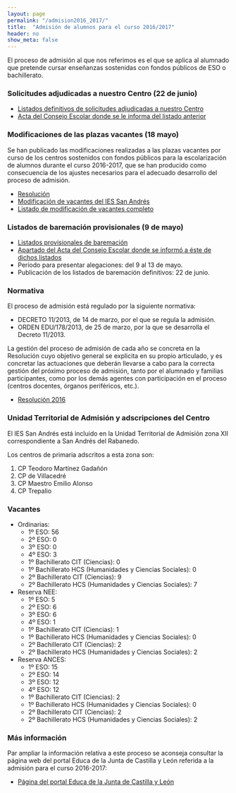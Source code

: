 ```yaml
---
layout: page
permalink: "/admision2016_2017/"
title:  "Admisión de alumnos para el curso 2016/2017"
header: no
show_meta: false
---
```


El proceso de admisión al que nos referimos es el que se aplica al alumnado que pretende cursar enseñanzas sostenidas con fondos públicos de ESO o bachillerato.


### Solicitudes adjudicadas a nuestro Centro (22 de junio)

* [Listados definitivos de solicitudes adjudicadas a nuestro Centro](/documentos/ListadoAdjudicaciónAdmisiónESOBachillerato2016-17.pdf)
* [Acta del Consejo Escolar donde se le informa del listado anterior](/documentos/ActaConsejoEscolarListadoAdjudicacion2015-2016.pdf)



### Modificaciones de las plazas vacantes (18 mayo)

Se han publicado las modificaciones realizadas a las plazas vacantes por curso de los centros sostenidos con fondos públicos para la escolarización de alumnos durante el curso 2016-2017, que se han producido como consecuencia de los ajustes necesarios para el adecuado desarrollo del proceso de admisión.

*  [Resolución](http://www.educa.jcyl.es/dpleon/es/escolarizacion/admision-alumnado-2-ciclo-infantil-primaria-secundaria-bach/resolucion-direccion-provincial-educacion-leon-aprueban-mod.ficheros/698812-Resoluci%C3%B3n%20vac%2005-16.pdf)
* [Modificación de vacantes del IES San Andrés](/documentos/ListadoVacantesAdmision2016-2017.pdf)
* [Listado de modificación de vacantes completo](http://www.educa.jcyl.es/dpleon/es/escolarizacion/admision-alumnado-2-ciclo-infantil-primaria-secundaria-bach/resolucion-direccion-provincial-educacion-leon-aprueban-mod.ficheros/698795-Anexo%20I.pdf)


### Listados de baremación provisionales (9 de mayo)

* [Listados provisionales de baremación](/documentos/ListadoBaremacionAdmisionIESSanAndres.pdf)
* [Apartado del Acta del Consejo Escolar donde se informó a éste de dichos listados](/documentos/ActaConsejoEscolarAdmision.pdf)
* Período para presentar alegaciones: del 9 al 13 de mayo.
* Publicación de los listados de baremación definitivos: 22 de junio.

### Normativa

El proceso de admisión está regulado por la siguiente normativa:

* DECRETO 11/2013, de 14 de marzo, por el que se regula la admisión.
* ORDEN EDU/178/2013, de 25 de marzo, por la que se desarrolla el Decreto 11/2013.

La gestión del proceso de admisión de cada año se concreta en la Resolución cuyo objetivo general se explicita en su propio articulado, y es concretar las actuaciones que deberán llevarse a cabo para la correcta gestión del próximo proceso de admisión, tanto por el alumnado y familias participantes, como por los demás agentes con participación en el proceso (centros docentes, órganos periféricos, etc.).

* [Resolución 2016](http://www.educa.jcyl.es/es/admision/admision-alumnado.ficheros/603438-Resoluci%C3%B3n%202016.pdf)


### Unidad Territorial de Admisión y adscripciones del Centro

El IES San Andrés está incluido en la Unidad Territorial de Admisión zona XII correspondiente a San Andrés del Rabanedo.

Los centros de primaria adscritos a esta zona son:

1. CP Teodoro Martínez Gadañón
2. CP de Villacedré
3. CP Maestro Emilio Alonso
4. CP Trepalio


### Vacantes

* Ordinarias:
  * 1º ESO: 56
  * 2º ESO: 0
  * 3º ESO: 0
  * 4º ESO: 3
  * 1º Bachillerato CIT (Ciencias): 0
  * 1º Bachillerato HCS (Humanidades y Ciencias Sociales): 0
  * 2º Bachillerato CIT (Ciencias): 9
  * 2º Bachillerato HCS (Humanidades y Ciencias Sociales): 7
* Reserva NEE:
  * 1º ESO: 5
  * 2º ESO: 6
  * 3º ESO: 6
  * 4º ESO: 1
  * 1º Bachillerato CIT (Ciencias): 1
  * 1º Bachillerato HCS (Humanidades y Ciencias Sociales): 0
  * 2º Bachillerato CIT (Ciencias): 2
  * 2º Bachillerato HCS (Humanidades y Ciencias Sociales): 2
* Reserva ANCES:
  * 1º ESO: 15
  * 2º ESO: 14
  * 3º ESO: 12
  * 4º ESO: 12
  * 1º Bachillerato CIT (Ciencias): 2
  * 1º Bachillerato HCS (Humanidades y Ciencias Sociales): 0
  * 2º Bachillerato CIT (Ciencias): 2
  * 2º Bachillerato HCS (Humanidades y Ciencias Sociales): 2


### Más información

Par ampliar la información relativa a este proceso se aconseja consultar la página web del portal Educa de la Junta de Castilla y León referida a la admisión para el curso 2016-2017:

* [Página del portal Educa de la Junta de Castilla y León](http://www.educa.jcyl.es/es/admision/admision-alumnado)
